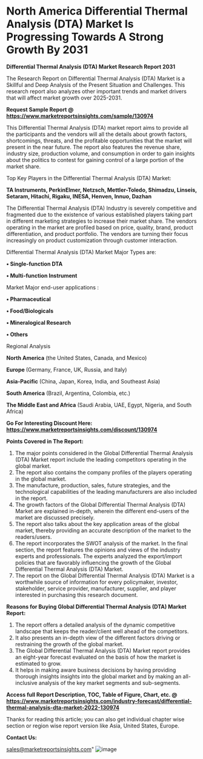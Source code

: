 # North America Differential Thermal Analysis (DTA) Market Is Progressing Towards A Strong Growth By 2031

<strong>Differential Thermal Analysis (DTA) Market Research Report 2031</strong>

The Research Report on Differential Thermal Analysis (DTA) Market is a Skillful and Deep Analysis of the Present Situation and Challenges. This research report also analyzes other important trends and market drivers that will affect market growth over 2025-2031.

<strong>Request Sample Report @ <a href=https://www.marketreportsinsights.com/sample/130974>https://www.marketreportsinsights.com/sample/130974</a></strong>

This Differential Thermal Analysis (DTA) market report aims to provide all the participants and the vendors will all the details about growth factors, shortcomings, threats, and the profitable opportunities that the market will present in the near future. The report also features the revenue share, industry size, production volume, and consumption in order to gain insights about the politics to contest for gaining control of a large portion of the market share.

Top Key Players in the Differential Thermal Analysis (DTA) Market:

<strong>TA Instruments, PerkinElmer, Netzsch, Mettler-Toledo, Shimadzu, Linseis, Setaram, Hitachi, Rigaku, INESA, Henven, Innuo, Dazhan</strong>

The Differential Thermal Analysis (DTA) Industry is severely competitive and fragmented due to the existence of various established players taking part in different marketing strategies to increase their market share. The vendors operating in the market are profiled based on price, quality, brand, product differentiation, and product portfolio. The vendors are turning their focus increasingly on product customization through customer interaction.

Differential Thermal Analysis (DTA) Market Major Types are:

<strong>• Single-function DTA

• Multi-function Instrument</strong>

Market Major end-user applications :

<strong>• Pharmaceutical

• Food/Biologicals

• Mineralogical Research

• Others</strong>

Regional Analysis

</u><strong><b>North America</b></strong> (the United States, Canada, and Mexico)

<strong><b>Europe </b></strong>(Germany, France, UK, Russia, and Italy)

<strong><b>Asia-Pacific</b></strong> (China, Japan, Korea, India, and Southeast Asia)

<strong><b>South America</b></strong> (Brazil, Argentina, Colombia, etc.)

<strong><b>The Middle East and Africa</b></strong> (Saudi Arabia, UAE, Egypt, Nigeria, and South Africa)

<strong>Go For Interesting Discount Here: <a href=https://www.marketreportsinsights.com/discount/130974>https://www.marketreportsinsights.com/discount/130974</a></strong>

<strong>Points Covered in The Report:</strong>
<ol>
  <li>The major points considered in the Global Differential Thermal Analysis (DTA) Market report include the leading competitors operating in the global market.</li>
  <li>The report also contains the company profiles of the players operating in the global market.</li>
  <li>The manufacture, production, sales, future strategies, and the technological capabilities of the leading manufacturers are also included in the report.</li>
  <li>The growth factors of the Global Differential Thermal Analysis (DTA) Market are explained in-depth, wherein the different end-users of the market are discussed precisely.</li>
  <li>The report also talks about the key application areas of the global market, thereby providing an accurate description of the market to the readers/users.</li>
  <li>The report incorporates the SWOT analysis of the market. In the final section, the report features the opinions and views of the industry experts and professionals. The experts analyzed the export/import policies that are favorably influencing the growth of the Global Differential Thermal Analysis (DTA) Market.</li>
  <li>The report on the Global Differential Thermal Analysis (DTA) Market is a worthwhile source of information for every policymaker, investor, stakeholder, service provider, manufacturer, supplier, and player interested in purchasing this research document.</li>
</ol>
<strong>Reasons for Buying Global Differential Thermal Analysis (DTA) Market Report:</strong>

<ol>
  <li>The report offers a detailed analysis of the dynamic competitive landscape that keeps the reader/client well ahead of the competitors.</li>
  <li>It also presents an in-depth view of the different factors driving or restraining the growth of the global market.</li>
  <li>The Global Differential Thermal Analysis (DTA) Market report provides an eight-year forecast evaluated on the basis of how the market is estimated to grow.</li>
  <li>It helps in making aware business decisions by having providing thorough insights insights into the global market and by making an all-inclusive analysis of the key market segments and sub-segments.</li>
</ol>
<strong>Access full Report Description, TOC, Table of Figure, Chart, etc. @ <a href=https://www.marketreportsinsights.com/industry-forecast/differential-thermal-analysis-dta-market-2022-130974>https://www.marketreportsinsights.com/industry-forecast/differential-thermal-analysis-dta-market-2022-130974</a></strong>


Thanks for reading this article; you can also get individual chapter wise section or region wise report version like Asia, United States, Europe.

<strong>Contact Us:</strong>

sales@marketreportsinsights.com"
![image](https://github.com/user-attachments/assets/231752db-1ce5-4925-a92b-b616fa3cbe53)

